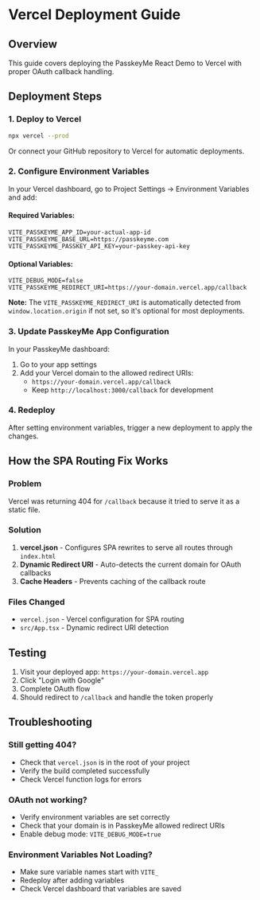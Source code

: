 # Vercel Deployment Guide

## Overview
This guide covers deploying the PasskeyMe React Demo to Vercel with proper OAuth callback handling.

## Deployment Steps

### 1. Deploy to Vercel
```bash
npx vercel --prod
```

Or connect your GitHub repository to Vercel for automatic deployments.

### 2. Configure Environment Variables

In your Vercel dashboard, go to Project Settings → Environment Variables and add:

#### Required Variables:
```
VITE_PASSKEYME_APP_ID=your-actual-app-id
VITE_PASSKEYME_BASE_URL=https://passkeyme.com
VITE_PASSKEYME_PASSKEY_API_KEY=your-passkey-api-key
```

#### Optional Variables:
```
VITE_DEBUG_MODE=false
VITE_PASSKEYME_REDIRECT_URI=https://your-domain.vercel.app/callback
```

**Note:** The `VITE_PASSKEYME_REDIRECT_URI` is automatically detected from `window.location.origin` if not set, so it's optional for most deployments.

### 3. Update PasskeyMe App Configuration

In your PasskeyMe dashboard:
1. Go to your app settings
2. Add your Vercel domain to the allowed redirect URIs:
   - `https://your-domain.vercel.app/callback`
   - Keep `http://localhost:3000/callback` for development

### 4. Redeploy
After setting environment variables, trigger a new deployment to apply the changes.

## How the SPA Routing Fix Works

### Problem
Vercel was returning 404 for `/callback` because it tried to serve it as a static file.

### Solution
1. **vercel.json** - Configures SPA rewrites to serve all routes through `index.html`
2. **Dynamic Redirect URI** - Auto-detects the current domain for OAuth callbacks
3. **Cache Headers** - Prevents caching of the callback route

### Files Changed
- `vercel.json` - Vercel configuration for SPA routing
- `src/App.tsx` - Dynamic redirect URI detection

## Testing
1. Visit your deployed app: `https://your-domain.vercel.app`
2. Click "Login with Google" 
3. Complete OAuth flow
4. Should redirect to `/callback` and handle the token properly

## Troubleshooting

### Still getting 404?
- Check that `vercel.json` is in the root of your project
- Verify the build completed successfully
- Check Vercel function logs for errors

### OAuth not working?
- Verify environment variables are set correctly
- Check that your domain is in PasskeyMe allowed redirect URIs
- Enable debug mode: `VITE_DEBUG_MODE=true`

### Environment Variables Not Loading?
- Make sure variable names start with `VITE_`
- Redeploy after adding variables
- Check Vercel dashboard that variables are saved
